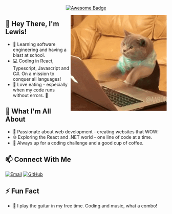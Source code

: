 <p align="center">
    <a href="https://github.com/zogmwa">
        <img src="https://cdn.rawgit.com/sindresorhus/awesome/d7305f38d29fed78fa85652e3a63e154dd8e8829/media/badge.svg" alt="Awesome Badge"/>
    </a>
</p>

<img align="right" alt="GIF" src="2GU.gif" />

## 👋 Hey There, I'm Lewis!

- 🚀 Learning software engineering and having a blast at school.
- 💻 Coding in React, Typescript, Javascript and C#. On a mission to conquer all languages!
- 🍔 Love eating - especially when my code runs without errors. 🍔

## 👀 What I'm All About

- 🔧 Passionate about web development - creating websites that WOW!
- 🌐 Exploring the React and .NET world - one line of code at a time.
- 🚀 Always up for a coding challenge and a good cup of coffee.

## 📫 Connect With Me

[![Email](https://img.shields.io/badge/Email-lewisnganga1%40outlook.com-9cf)](mailto:flammylewis2000@outlook.com)
[![GitHub](https://img.shields.io/badge/GitHub-Flammy--Tech-181717?logo=github)](https://github.com/lewis-2000/)

## ⚡ Fun Fact

- 🎸 I play the guitar in my free time. Coding and music, what a combo!

<!--
**lewis-2000/lewis-2000** is a ✨ _special_ ✨ repository because its `README.md` (this file) appears on your GitHub profile.
Here are some ideas to get you started:

- 🔭 I’m currently working on ...
- 🌱 I’m currently learning ...
- 👯 I’m looking to collaborate on ...
- 🤔 I’m looking for help with ...
- 💬 Ask me about ...
- 📫 How to reach me: ...
- 😄 Pronouns: ...
- ⚡ Fun fact: ...
-->
